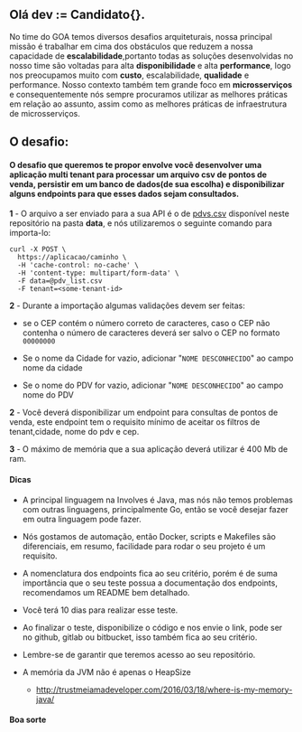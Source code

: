 
## Olá dev := Candidato{}.

No time do GOA temos diversos desafios arquiteturais, nossa principal missão é trabalhar em cima dos obstáculos que reduzem a nossa capacidade de **escalabilidade**,portanto todas as soluções desenvolvidas no nosso time são voltadas para alta **disponibilidade** e alta **performance**, logo nos preocupamos muito com **custo**, escalabilidade, **qualidade** e performance.
Nosso contexto também tem grande foco em **microsserviços** e consequentemente nós sempre procuramos utilizar as melhores práticas em relação ao assunto, assim como as melhores práticas de infraestrutura de microsserviços.

## O desafio:

#### O desafio que queremos te propor envolve você desenvolver uma aplicação **multi tenant** para processar um arquivo csv de pontos de venda, persistir em um banco de dados(de sua escolha) e disponibilizar alguns endpoints para que esses dados sejam consultados.

**1** - O arquivo a ser enviado para a sua API é o de [pdvs.csv](data/pdvs.csv) disponível neste repositório na pasta **data**, e nós utilizaremos o seguinte comando para importa-lo:

``` 
curl -X POST \
  https://aplicacao/caminho \
  -H 'cache-control: no-cache' \
  -H 'content-type: multipart/form-data' \
  -F data=@pdv_list.csv
  -F tenant=<some-tenant-id>
``` 

**2** - Durante a importação algumas validações devem ser feitas:
   - se o CEP contém o número correto de caracteres, caso o CEP    não contenha o número de caracteres deverá ser salvo o CEP    no formato `00000000`
   - Se o nome da Cidade for vazio, adicionar "`NOME DESCONHECIDO`" ao campo nome da cidade

   - Se o nome do PDV for vazio, adicionar  "`NOME DESCONHECIDO`" ao campo nome do PDV


**2** - Você deverá disponibilizar um endpoint para consultas de pontos de venda, este endpoint tem o requisito mínimo de aceitar os filtros de tenant,cidade, nome do pdv e cep.

**3** - O máximo de memória que a sua aplicação deverá utilizar é 400 Mb de ram.

#### Dicas

- A principal linguagem na Involves é Java, mas nós não temos problemas com outras linguagens, principalmente Go, então se você desejar fazer em outra linguagem pode fazer.

- Nós gostamos de automação, então Docker, scripts e Makefiles são diferenciais, em resumo, facilidade para rodar o seu projeto é um requisito.

- A nomenclatura dos endpoints fica ao seu critério, porém é de suma importância que o seu teste possua a documentação dos endpoints, recomendamos um README bem detalhado.

- Você terá 10 dias para realizar esse teste.

- Ao finalizar o teste, disponibilize o código e nos envie o link, pode ser no github, gitlab ou bitbucket, isso também fica ao seu critério.

- Lembre-se de garantir que teremos acesso ao seu repositório.

- A memória da JVM não é apenas o HeapSize 
  - http://trustmeiamadeveloper.com/2016/03/18/where-is-my-memory-java/


#### Boa sorte
